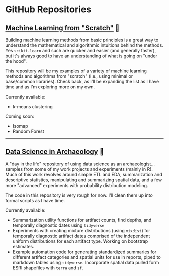 
# GitHub Repositories

## [Machine Learning from "Scratch"](https://github.com/archaeojsc/ML_from_scratch) :link:

Building machine learning methods from basic principles is a great way to
understand the mathematical and algorithmic intuitions behind the methods. Yes
`scikit-learn` and such are quicker and easier (and generally faster), but it's
always good to have an understanding of what is going on "under the hood".

This repository will be my examples of a variety of machine learning methods
and algorithms from "scratch" (i.e., using minimal or base/common libraries).
Check back, as I'll be expanding the list as I have time and as I'm exploring
more on my own.

Currently available:  

* k-means clustering

Coming soon:  

* Isomap
* Random Forest

---

## [Data Science in Archaeology](https://github.com/archaeojsc/Archaeo_DS) :link:

A "day in the life" repository of using data science as an archaeologist...
samples from some of my work projects and experiments (mainly in R). Much of
this work revolves around simple ETL and EDA, summarization and descriptive
statistics, manipulating and summarizing spatial data, and a few more "advanced"
experiments with probability distribution modeling.

The code in this repository is very rough for now. I'll clean them up into
formal scripts as I have time.

Currently available:

* Summarization utility functions for artifact counts, find depths, and
  temporally diagnostic dates using `tidyverse`
* Experiments with creating mixture distributions (using `mixdist`) for
  temporally diagnostic artifact dates comprised of the independent uniform
  distributions for each artifact type. Working on bootstrap estimates.
* Example automation code for generating standardized summaries for different
  artifact categories and spatial units for use in reports, piped to markdown
  tables using `tidyverse`. Incorporate spatial data pulled form ESRI shapefiles
  with `terra` and `sf`.

